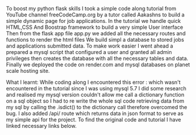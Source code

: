To boost my python flask skills I took a simple code along tutorial from YouTube channel freeCodeCamp.org by a tutor called Aakashns to build a simple dynamic page for job applications.
In the tutorial we handle quick HTML,CSS And Boostrap framework to build a very simple User interface 
Then from the flask app file app.py we added all the necessary routes and functions to render the html files
We build simpl a database to stored jobs and applications submitted data.
To make work easier I went ahead a prepared  a mysql script that configured a user and granted all admin privileges then creates the database with all the necessary tables and data.
Finally we deployed the code on render.com and mysql databases on planet scale hosting site.

What I learnt:
While coding along I encountered this error :  which wasn't encountered in the tutorial since I was using mysql 5.7 I did some research and realised my mysql version couldn't allow me call a dictionary function on a sql object so I had to re write the whole sql code retrieving data from my sql by calling the .isdict() to the dictionary call therefore overcomed the bug.
I also added /api/ route which returns data in json format to serve as my simple api for the project.
To find the original code and tutorial I have linked necessary links below.
